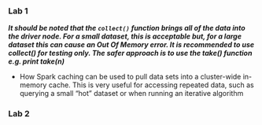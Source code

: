 ### Lab 1

***It  should be noted that the `collect()`  function brings all of the data into  the driver node. For a small dataset, this is acceptable but, for a  large dataset this can cause an Out Of Memory error. It is recommended  to use collect() for testing only. The safer approach is to use the  take() function e.g. print take(n)***



- How Spark caching can be used to pull data sets into a cluster-wide  in-memory cache. This is very useful for accessing repeated data, such  as querying a small “hot” dataset or when running an iterative algorithm



### Lab 2

